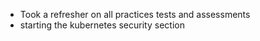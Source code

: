 - Took a refresher on all practices tests and assessments
- starting the kubernetes security section